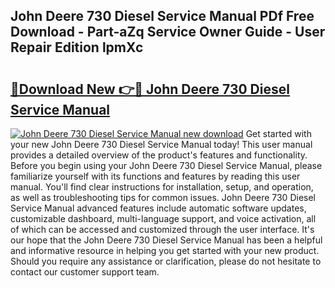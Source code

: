 ## John Deere 730 Diesel Service Manual PDf Free Download - Part-aZq Service Owner Guide - User Repair Edition lpmXc

# <h2><a href="http://bc86237.oget.top/?id=John+Deere+730+Diesel+Service+Manual">🔗Download New 👉🔴 John Deere 730 Diesel Service Manual</a></h2>

[![John Deere 730 Diesel Service Manual new download](https://i.imgur.com/5g1atiW.png)](http://bc86237.oget.top/?id=John+Deere+730+Diesel+Service+Manual)
Get started with your new John Deere 730 Diesel Service Manual today! This user manual provides a detailed overview of the product's features and functionality. Before you begin using your John Deere 730 Diesel Service Manual, please familiarize yourself with its functions and features by reading this user manual. You'll find clear instructions for installation, setup, and operation, as well as troubleshooting tips for common issues. John Deere 730 Diesel Service Manual advanced features include automatic software updates, customizable dashboard, multi-language support, and voice activation, all of which can be accessed and customized through the user interface. It's our hope that the John Deere 730 Diesel Service Manual has been a helpful and informative resource in helping you get started with your new product. Should you require any assistance or clarification, please do not hesitate to contact our customer support team.
